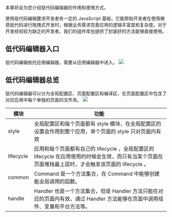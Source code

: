 
本章将会为您介绍低代码编辑器的作用和使用方式。

使用低代码编辑要求开发者有一定的 JavaScript 基础，它能帮助开发者在使用微搭低代码进行拖拽式开发时，根据业务需求完善应用的逻辑丰富度和复杂度。对于开发经验较为缺乏的开发者，我们的组件库也提供了封装好的方法能够直接使用。

## 低代码编辑器入口
低代码编辑依托应用编辑器，需要从应用编辑器中进入。
![](https://main.qcloudimg.com/raw/222cd7edad31a1f46d6a66b25a01d62a.png)

## 低代码编辑器总览
低代码编辑器可以分为全局配置区、页面配置区和编译区，在页面配置区中包含了对应应用中每个单独的页面的文件夹。
![](https://main.qcloudimg.com/raw/a09118ea89a8df76e467b26c6b6dc222.png)

| 模块 | 功能 |
|---------|---------|
| style | 全局配置区和每个页面都有 style 模块，在全局配置区的设置会作用到整个应用，单个页面的 style 只对页面内有效 |
| lifecycle | 应用和每个页面都有自己的 lifecycle ，全局配置区的 lifecycle 在应用使用的时候会生效，而只有当某个页面在页面堆栈最上层时，才会触发该页面的 lifecycle 。 |
| common |  Command 是一个方法集合，在 Command 中能够创建能全局调用的函数。 |
| handle | Handler 也是一个方法集合，但是 Handler 方法只能在对应的页面内有效，通过 Handler 方法能够在页面中调用组件、变量和平台方法等。 |
